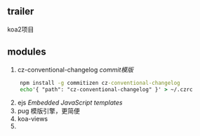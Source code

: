 ## trailer
koa2项目

## modules
1. cz-conventional-changelog  _commit模版_
``` cmd
    npm install -g commitizen cz-conventional-changelog
    echo'{ "path": "cz-conventional-changelog" }' > ~/.czrc
```
2. ejs  _Embedded JavaScript templates_
3. pug 模版引擎，更简便
4. koa-views
5. 